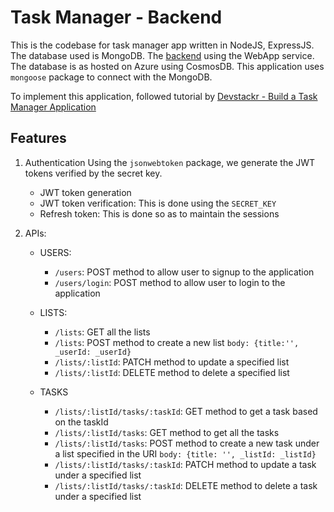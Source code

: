 # Task Manager - Backend

This is the codebase for task manager app written in NodeJS, ExpressJS. The database used is MongoDB. The [backend](https://task-manager-app-api.azurewebsites.net/) using the WebApp service. The database is as hosted on Azure using CosmosDB.
This application uses ```mongoose``` package to connect with the MongoDB.

To implement this application, followed tutorial by [Devstackr - Build a Task Manager Application](https://youtu.be/V-CeWkz1MNQ)

## Features

1. Authentication
    Using the ```jsonwebtoken``` package, we generate the JWT tokens verified by the secret key.
    - JWT token generation
    - JWT token verification: This is done using the ```SECRET_KEY```
    - Refresh token: This is done so as to maintain the sessions
    
2. APIs:
    
    * USERS:
      - ```/users```: POST method to allow user to signup to the application
      - ```/users/login```: POST method to allow user to login to the application
    
    * LISTS:
      - ```/lists```: GET all the lists
      - ```/lists```: POST method to create a new list
          ```body: {title:'', _userId: _userId}```
      - ```/lists/:listId```: PATCH method to update a specified list
      - ```/lists/:listId```: DELETE method to delete a specified list
    
    * TASKS
      - ```/lists/:listId/tasks/:taskId```: GET method to get a task based on the taskId
      - ```/lists/:listId/tasks```: GET method to get all the tasks
      - ```/lists/:listId/tasks```: POST method to create a new task under a list specified in the URI
        ```body: {title: '', _listId: _listId}```
      - ```/lists/:listId/tasks/:taskId```: PATCH method to update a task under a specified list
      - ```/lists/:listId/tasks/:taskId```: DELETE method to delete a task under a specified list

